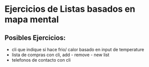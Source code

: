 # Ejercicios de Listas basados en mapa mental 

## Posibles Ejercicios:
- cli que indique si hace frio/ calor basado en input de temperature
- lista de compras con cli, add - remove - new list
- telefonos de contacto con cli

